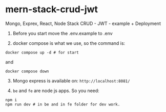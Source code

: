 # mern-stack-crud-jwt
Mongo, Exprex, React, Node Stack CRUD - JWT - example + Deployment


1. Before you start move the .env.example to .env

2. docker compose is what we use, so the command is:
```
docker compose up -d # for start
```
and
```
docker compose down
```

3. Mongo express is available on: `http://localhost:8081/`

4. `be` and `fe` are node js apps. So you need:

```
npm i
npm run dev # in be and in fe folder for dev work.
```